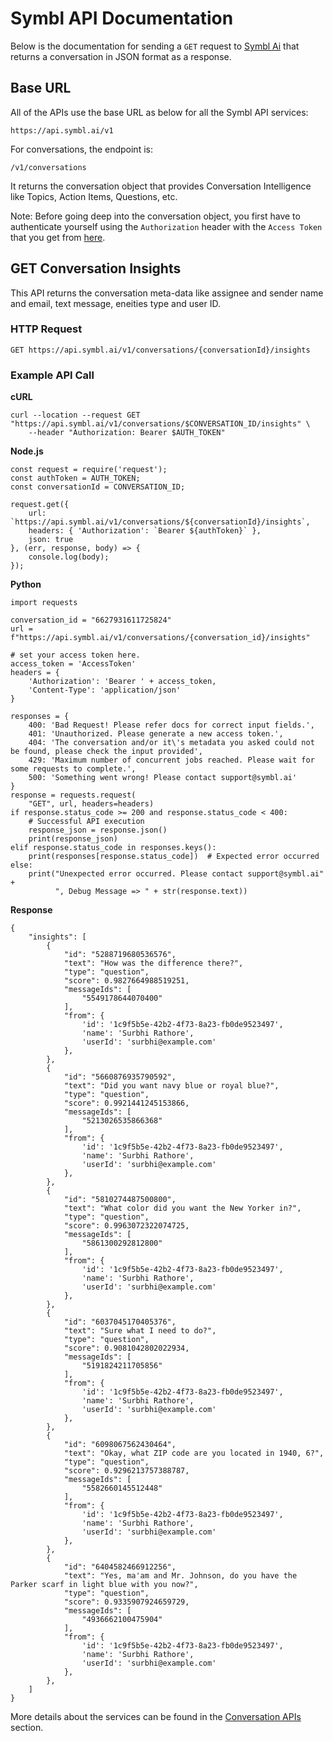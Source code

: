 # Symbl API Documentation

Below is the documentation for sending a `GET` request to [Symbl Ai](https://symbl.ai/) that returns a conversation in JSON format as a response.

## Base URL

All of the APIs use the base URL as below for all the Symbl API services:

```
https://api.symbl.ai/v1
```

For conversations, the endpoint is:

```
/v1/conversations
```

It returns the conversation object that provides Conversation Intelligence like Topics, Action Items, Questions, etc.

Note: Before going deep into the conversation object, you first have to authenticate yourself using the `Authorization` header with the `Access Token` that you get from [here](https://docs.symbl.ai/docs/developer-tools/authentication/).

## GET Conversation Insights

This API returns the conversation meta-data like assignee and sender name and email, text message, eneities type and user ID.

### HTTP Request

```
GET https://api.symbl.ai/v1/conversations/{conversationId}/insights
```

### Example API Call

**cURL**

```
curl --location --request GET "https://api.symbl.ai/v1/conversations/$CONVERSATION_ID/insights" \
    --header "Authorization: Bearer $AUTH_TOKEN"
```

**Node.js**

```
const request = require('request');
const authToken = AUTH_TOKEN;
const conversationId = CONVERSATION_ID;

request.get({
    url: `https://api.symbl.ai/v1/conversations/${conversationId}/insights`,
    headers: { 'Authorization': `Bearer ${authToken}` },
    json: true
}, (err, response, body) => {
    console.log(body);
});
```

**Python**

```
import requests

conversation_id = "6627931611725824"
url = f"https://api.symbl.ai/v1/conversations/{conversation_id}/insights"

# set your access token here.
access_token = 'AccessToken'
headers = {
    'Authorization': 'Bearer ' + access_token,
    'Content-Type': 'application/json'
}

responses = {
    400: 'Bad Request! Please refer docs for correct input fields.',
    401: 'Unauthorized. Please generate a new access token.',
    404: 'The conversation and/or it\'s metadata you asked could not be found, please check the input provided',
    429: 'Maximum number of concurrent jobs reached. Please wait for some requests to complete.',
    500: 'Something went wrong! Please contact support@symbl.ai'
}
response = requests.request(
    "GET", url, headers=headers)
if response.status_code >= 200 and response.status_code < 400:
    # Successful API execution
    response_json = response.json()
    print(response_json)
elif response.status_code in responses.keys():
    print(responses[response.status_code])  # Expected error occurred
else:
    print("Unexpected error occurred. Please contact support@symbl.ai" +
          ", Debug Message => " + str(response.text))

```

**Response**

```
{
    "insights": [
        {
            "id": "5288719680536576",
            "text": "How was the difference there?",
            "type": "question",
            "score": 0.9827664988519251,
            "messageIds": [
                "5549178644070400"
            ],
            "from": {
                'id': '1c9f5b5e-42b2-4f73-8a23-fb0de9523497',
                'name': 'Surbhi Rathore',
                'userId': 'surbhi@example.com'
            },
        },
        {
            "id": "5660876935790592",
            "text": "Did you want navy blue or royal blue?",
            "type": "question",
            "score": 0.9921441245153866,
            "messageIds": [
                "5213026535866368"
            ],
            "from": {
                'id': '1c9f5b5e-42b2-4f73-8a23-fb0de9523497',
                'name': 'Surbhi Rathore',
                'userId': 'surbhi@example.com'
            },
        },
        {
            "id": "5810274487500800",
            "text": "What color did you want the New Yorker in?",
            "type": "question",
            "score": 0.9963072322074725,
            "messageIds": [
                "5861300292812800"
            ],
            "from": {
                'id': '1c9f5b5e-42b2-4f73-8a23-fb0de9523497',
                'name': 'Surbhi Rathore',
                'userId': 'surbhi@example.com'
            },
        },
        {
            "id": "6037045170405376",
            "text": "Sure what I need to do?",
            "type": "question",
            "score": 0.9081042802022934,
            "messageIds": [
                "5191824211705856"
            ],
            "from": {
                'id': '1c9f5b5e-42b2-4f73-8a23-fb0de9523497',
                'name': 'Surbhi Rathore',
                'userId': 'surbhi@example.com'
            },
        },
        {
            "id": "6098067562430464",
            "text": "Okay, what ZIP code are you located in 1940, 6?",
            "type": "question",
            "score": 0.9296213757388787,
            "messageIds": [
                "5582660145512448"
            ],
            "from": {
                'id': '1c9f5b5e-42b2-4f73-8a23-fb0de9523497',
                'name': 'Surbhi Rathore',
                'userId': 'surbhi@example.com'
            },
        },
        {
            "id": "6404582466912256",
            "text": "Yes, ma'am and Mr. Johnson, do you have the Parker scarf in light blue with you now?",
            "type": "question",
            "score": 0.9335907924659729,
            "messageIds": [
                "4936662100475904"
            ],
            "from": {
                'id': '1c9f5b5e-42b2-4f73-8a23-fb0de9523497',
                'name': 'Surbhi Rathore',
                'userId': 'surbhi@example.com'
            },
        },
    ]
}
```

More details about the services can be found in the [Conversation APIs](https://docs.symbl.ai/docs/conversation-api/introduction) section.

